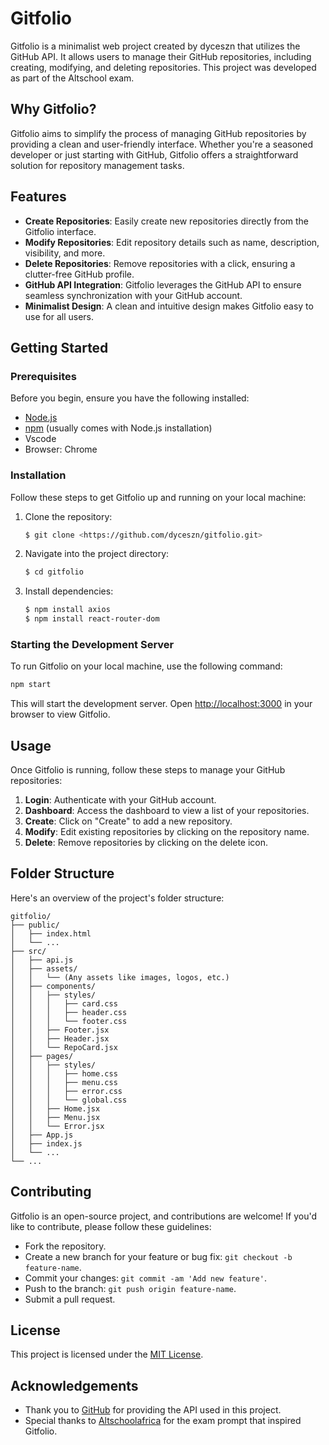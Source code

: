 # Gitfolio

Gitfolio is a minimalist web project created by dyceszn that utilizes the GitHub API. It allows users to manage their GitHub repositories, including creating, modifying, and deleting repositories. This project was developed as part of the Altschool exam.

## Why Gitfolio?

Gitfolio aims to simplify the process of managing GitHub repositories by providing a clean and user-friendly interface. Whether you're a seasoned developer or just starting with GitHub, Gitfolio offers a straightforward solution for repository management tasks.

## Features

- **Create Repositories**: Easily create new repositories directly from the Gitfolio interface.
- **Modify Repositories**: Edit repository details such as name, description, visibility, and more.
- **Delete Repositories**: Remove repositories with a click, ensuring a clutter-free GitHub profile.
- **GitHub API Integration**: Gitfolio leverages the GitHub API to ensure seamless synchronization with your GitHub account.
- **Minimalist Design**: A clean and intuitive design makes Gitfolio easy to use for all users.

## Getting Started

### Prerequisites

Before you begin, ensure you have the following installed:

- [Node.js](https://nodejs.org/)
- [npm](https://www.npmjs.com/) (usually comes with Node.js installation)
- Vscode
- Browser: Chrome

### Installation

Follow these steps to get Gitfolio up and running on your local machine:

1. Clone the repository:

   ```bash
   $ git clone <https://github.com/dyceszn/gitfolio.git>

   ```

2. Navigate into the project directory:

   ```bash
   $ cd gitfolio

   ```

3. Install dependencies:

   ```bash
   $ npm install axios
   $ npm install react-router-dom
   ```

### Starting the Development Server

To run Gitfolio on your local machine, use the following command:

```bash
npm start
```

This will start the development server. Open [http://localhost:3000](http://localhost:3000/) in your browser to view Gitfolio.

## Usage

Once Gitfolio is running, follow these steps to manage your GitHub repositories:

1. **Login**: Authenticate with your GitHub account.
2. **Dashboard**: Access the dashboard to view a list of your repositories.
3. **Create**: Click on "Create" to add a new repository.
4. **Modify**: Edit existing repositories by clicking on the repository name.
5. **Delete**: Remove repositories by clicking on the delete icon.

## Folder Structure

Here's an overview of the project's folder structure:

```
gitfolio/
├── public/
│   ├── index.html
│   └── ...
├── src/
│   ├── api.js
│   ├── assets/
│   │   └── (Any assets like images, logos, etc.)
│   ├── components/
│   │   ├── styles/
│   │   │   ├── card.css
│   │   │   ├── header.css
│   │   │   └── footer.css
│   │   ├── Footer.jsx
│   │   ├── Header.jsx
│   │   └── RepoCard.jsx
│   ├── pages/
│   │   ├── styles/
│   │   │   ├── home.css
│   │   │   ├── menu.css
│   │   │   ├── error.css
│   │   │   └── global.css
│   │   ├── Home.jsx
│   │   ├── Menu.jsx
│   │   └── Error.jsx
│   ├── App.js
│   ├── index.js
│   └── ...
└── ...

```

## Contributing

Gitfolio is an open-source project, and contributions are welcome! If you'd like to contribute, please follow these guidelines:

- Fork the repository.
- Create a new branch for your feature or bug fix: `git checkout -b feature-name`.
- Commit your changes: `git commit -am 'Add new feature'`.
- Push to the branch: `git push origin feature-name`.
- Submit a pull request.

## License

This project is licensed under the [MIT License](notion://www.notion.so/LICENSE).

## Acknowledgements

- Thank you to [GitHub](https://github.com/) for providing the API used in this project.
- Special thanks to [Altschoolafrica](https://www.altschool.com/) for the exam prompt that inspired Gitfolio.

